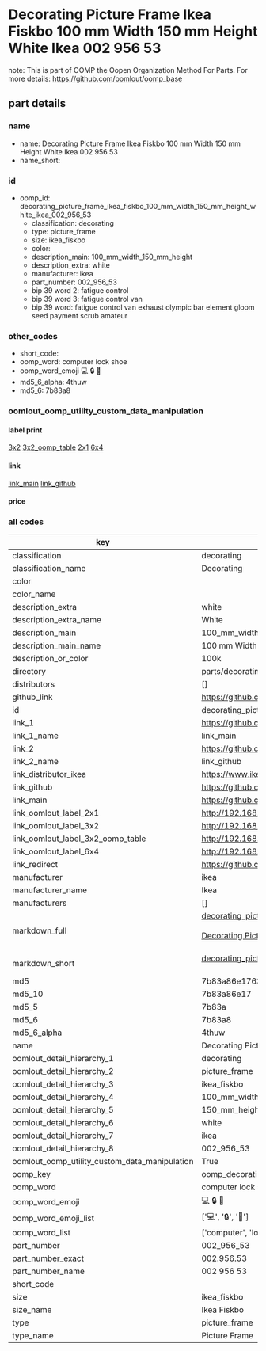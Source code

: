 # Decorating Picture Frame Ikea Fiskbo 100 mm Width 150 mm Height White Ikea 002 956 53  

note: This is part of OOMP the Oopen Organization Method For Parts. For more details: https://github.com/oomlout/oomp_base

##  part details
  







### name
* name: Decorating Picture Frame Ikea Fiskbo 100 mm Width 150 mm Height White Ikea 002 956 53
* name_short: 
### id
* oomp_id: decorating_picture_frame_ikea_fiskbo_100_mm_width_150_mm_height_white_ikea_002_956_53
  * classification: decorating
  * type: picture_frame
  * size: ikea_fiskbo
  * color: 
  * description_main: 100_mm_width_150_mm_height
  * description_extra: white
  * manufacturer: ikea
  * part_number: 002_956_53
  * bip 39 word 2: fatigue control
  * bip 39 word 3: fatigue control van
  * bip 39 word: fatigue control van exhaust olympic bar element gloom seed payment scrub amateur

### other_codes
* short_code: 
* oomp_word: computer lock shoe
* oomp_word_emoji :computer: :lock: :shoe:
* md5_6_alpha: 4thuw
* md5_6: 7b83a8






### oomlout_oomp_utility_custom_data_manipulation
#### label print
[3x2](http://192.168.1.245:1112/?label=oomp%204thuw)
[3x2_oomp_table](http://192.168.1.108:1112/?label=oomp%204thuw)
[2x1](http://192.168.1.242:1112/?label=oomp%204thuw)
[6x4](http://192.168.1.55:1112/?label=oomp%204thuw)    

#### link

[link_main](https://github.com/oomlout/oomlout_oomp_version_1_messy/tree/main/parts/decorating_picture_frame_ikea_fiskbo_100_mm_width_150_mm_height_white_ikea_002_956_53) [link_github](https://github.com/oomlout/oomlout_oomp_version_1_messy/tree/main/parts/decorating_picture_frame_ikea_fiskbo_100_mm_width_150_mm_height_white_ikea_002_956_53)                             

#### price







### all codes 
| key | value |  
| --- | --- |  
| classification | decorating |  
| classification_name | Decorating |  
| color |  |  
| color_name |  |  
| description_extra | white |  
| description_extra_name | White |  
| description_main | 100_mm_width_150_mm_height |  
| description_main_name | 100 mm Width 150 mm Height |  
| description_or_color | 100k |  
| directory | parts/decorating_picture_frame_ikea_fiskbo_100_mm_width_150_mm_height_white_ikea_002_956_53 |  
| distributors | [] |  
| github_link | https://github.com/oomlout/oomlout_oomp_part_src/tree/main/parts/decorating_picture_frame_ikea_fiskbo_100_mm_width_150_mm_height_white_ikea_002_956_53 |  
| id | decorating_picture_frame_ikea_fiskbo_100_mm_width_150_mm_height_white_ikea_002_956_53 |  
| link_1 | https://github.com/oomlout/oomlout_oomp_version_1_messy/tree/main/parts/decorating_picture_frame_ikea_fiskbo_100_mm_width_150_mm_height_white_ikea_002_956_53 |  
| link_1_name | link_main |  
| link_2 | https://github.com/oomlout/oomlout_oomp_version_1_messy/tree/main/parts/decorating_picture_frame_ikea_fiskbo_100_mm_width_150_mm_height_white_ikea_002_956_53 |  
| link_2_name | link_github |  
| link_distributor_ikea | https://www.ikea.com/gb/en/search/?q=002.956.53 |  
| link_github | https://github.com/oomlout/oomlout_oomp_version_1_messy/tree/main/parts/decorating_picture_frame_ikea_fiskbo_100_mm_width_150_mm_height_white_ikea_002_956_53 |  
| link_main | https://github.com/oomlout/oomlout_oomp_version_1_messy/tree/main/parts/decorating_picture_frame_ikea_fiskbo_100_mm_width_150_mm_height_white_ikea_002_956_53 |  
| link_oomlout_label_2x1 | http://192.168.1.242:1112/?label=oomp%204thuw |  
| link_oomlout_label_3x2 | http://192.168.1.245:1112/?label=oomp%204thuw |  
| link_oomlout_label_3x2_oomp_table | http://192.168.1.108:1112/?label=oomp%204thuw |  
| link_oomlout_label_6x4 | http://192.168.1.55:1112/?label=oomp%204thuw |  
| link_redirect | https://github.com/oomlout/oomlout_oomp_version_1_messy/tree/main/parts/decorating_picture_frame_ikea_fiskbo_100_mm_width_150_mm_height_white_ikea_002_956_53 |  
| manufacturer | ikea |  
| manufacturer_name | Ikea |  
| manufacturers | [] |  
| markdown_full | [decorating_picture_frame_ikea_fiskbo_100_mm_width_150_mm_height_white_ikea_002_956_53](none)<br>[](none)<br>[Decorating Picture Frame Ikea Fiskbo 100 Mm Width 150 Mm Height White Ikea 002 956 53](none)<br><br> |  
| markdown_short | [decorating_picture_frame_ikea_fiskbo_100_mm_width_150_mm_height_white_ikea_002_956_53](none)<br><br> |  
| md5 | 7b83a86e176368f449cd24f7e24bda9e |  
| md5_10 | 7b83a86e17 |  
| md5_5 | 7b83a |  
| md5_6 | 7b83a8 |  
| md5_6_alpha | 4thuw |  
| name | Decorating Picture Frame Ikea Fiskbo 100 mm Width 150 mm Height White Ikea 002 956 53 |  
| oomlout_detail_hierarchy_1 | decorating |  
| oomlout_detail_hierarchy_2 | picture_frame |  
| oomlout_detail_hierarchy_3 | ikea_fiskbo |  
| oomlout_detail_hierarchy_4 | 100_mm_width |  
| oomlout_detail_hierarchy_5 | 150_mm_height |  
| oomlout_detail_hierarchy_6 | white |  
| oomlout_detail_hierarchy_7 | ikea |  
| oomlout_detail_hierarchy_8 | 002_956_53 |  
| oomlout_oomp_utility_custom_data_manipulation | True |  
| oomp_key | oomp_decorating_picture_frame_ikea_fiskbo_100_mm_width_150_mm_height_white_ikea_002_956_53 |  
| oomp_word | computer lock shoe |  
| oomp_word_emoji | :computer: :lock: :shoe: |  
| oomp_word_emoji_list | [':computer:', ':lock:', ':shoe:'] |  
| oomp_word_list | ['computer', 'lock', 'shoe'] |  
| part_number | 002_956_53 |  
| part_number_exact | 002.956.53 |  
| part_number_name | 002 956 53 |  
| short_code |  |  
| size | ikea_fiskbo |  
| size_name | Ikea Fiskbo |  
| type | picture_frame |  
| type_name | Picture Frame |  
